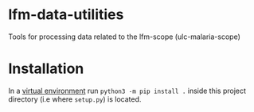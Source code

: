 # lfm-data-utilities

Tools for processing data related to the lfm-scope (ulc-malaria-scope)

# Installation

In a [virtual environment](https://docs.python.org/3/library/venv.html) run `python3 -m pip install .` inside this project directory (i.e where `setup.py`) is located.
